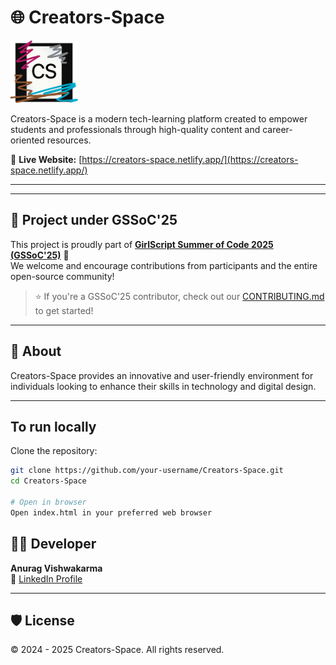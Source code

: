 # 🌐 Creators-Space

<img src="./assets/images/logo.png" alt="Creators-Space Logo" height="100px" />


Creators-Space is a modern tech-learning platform created to empower students and professionals through high-quality content and career-oriented resources.

🔗 **Live Website:** [https://creators-space.netlify.app/](https://creators-space.netlify.app/)

---
---

## 🚀 Project under GSSoC'25

This project is proudly part of **[GirlScript Summer of Code 2025 (GSSoC'25)](https://gssoc.girlscript.tech/)** 🎉  
We welcome and encourage contributions from participants and the entire open-source community!

> ⭐ If you're a GSSoC'25 contributor, check out our [CONTRIBUTING.md](./CONTRIBUTING.md) to get started!

---

## 📌 About

Creators-Space provides an innovative and user-friendly environment for individuals looking to enhance their skills in technology and digital design. 
<!-- The platform includes features like:

- Home
- Courses
- Services
- Internship & Campus Ambassador Opportunities
- Blog
- Authentication (Login / Sign Up)
- Contact & Social Links
-->
---
## To run locally
Clone the repository:

```bash
git clone https://github.com/your-username/Creators-Space.git
cd Creators-Space

# Open in browser
Open index.html in your preferred web browser
```

## 👨‍💻 Developer

**Anurag Vishwakarma**  
🔗 [LinkedIn Profile](https://www.linkedin.com/in/anuragvishwakarma/)


---

## 🛡️ License

© 2024 - 2025 Creators-Space. All rights reserved.
